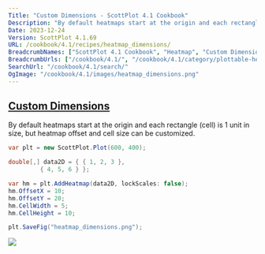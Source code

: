 ```yaml
---
Title: "Custom Dimensions - ScottPlot 4.1 Cookbook"
Description: "By default heatmaps start at the origin and each rectangle (cell) is 1 unit in size, but heatmap offset and cell size can be customized."
Date: 2023-12-24
Version: ScottPlot 4.1.69
URL: /cookbook/4.1/recipes/heatmap_dimensions/
BreadcrumbNames: ["ScottPlot 4.1 Cookbook", "Heatmap", "Custom Dimensions"]
BreadcrumbUrls: ["/cookbook/4.1/", "/cookbook/4.1/category/plottable-heatmap", "/cookbook/4.1/recipes/heatmap_dimensions/"]
SearchUrl: "/cookbook/4.1/search/"
OgImage: "/cookbook/4.1/images/heatmap_dimensions.png"
---
```


<h2><a id='custom-dimensions' href='/cookbook/4.1/recipes/heatmap_dimensions/'>Custom Dimensions</a></h2>

By default heatmaps start at the origin and each rectangle (cell) is 1 unit in size, but heatmap offset and cell size can be customized.

```cs
var plt = new ScottPlot.Plot(600, 400);

double[,] data2D = { { 1, 2, 3 },
         { 4, 5, 6 } };

var hm = plt.AddHeatmap(data2D, lockScales: false);
hm.OffsetX = 10;
hm.OffsetY = 20;
hm.CellWidth = 5;
hm.CellHeight = 10;

plt.SaveFig("heatmap_dimensions.png");
```

<img src='../../images/heatmap_dimensions.png' class='d-block mx-auto my-5' />


